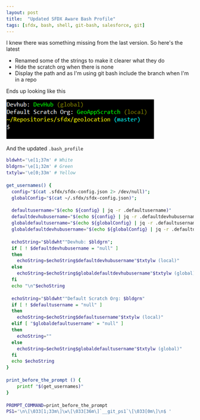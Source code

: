 ```yaml
---
layout: post
title:  "Updated SFDX Aware Bash Profile"
tags: [sfdx, bash, shell, git-bash, salesforce, git]
---
```


I knew there was something missing from the last version. So here's the latest
- Renamed some of the strings to make it clearer what they do
- Hide the scratch org when there is none
- Display the path and as I'm using git bash include the branch when I'm in a repo

Ends up looking like this

![Updated Bash Shell](/images/bash-shell-2019-03-updated.png)

And the updated `.bash_profile`

```bash
bldwht='\e[1;37m' # White
bldgrn='\e[1;32m' # Green
txtylw='\e[0;33m' # Yellow

get_usernames() {
  config="$(cat .sfdx/sfdx-config.json 2> /dev/null)";
  globalConfig="$(cat ~/.sfdx/sfdx-config.json)";

  defaultusername="$(echo ${config} | jq -r .defaultusername)"
  defaultdevhubusername="$(echo ${config} | jq -r .defaultdevhubusername)"
  globaldefaultusername="$(echo ${globalConfig} | jq -r .defaultusername)"
  globaldefaultdevhubusername="$(echo ${globalConfig} | jq -r .defaultdevhubusername)"

  echoString="$bldwht""Devhub: $bldgrn";
  if [ ! $defaultdevhubusername = "null" ]
  then
    echoString=$echoString$defaultdevhubusername"$txtylw (local)"
  else
    echoString=$echoString$globaldefaultdevhubusername"$txtylw (global)"
  fi
  echo "\n"$echoString

  echoString="$bldwht""Default Scratch Org: $bldgrn"
  if [ ! $defaultusername = "null" ]
  then
    echoString=$echoString$defaultusername"$txtylw (local)"
  elif [ "$globaldefaultusername" = "null" ]
  then
    echoString=""
  else
    echoString=$echoString$globaldefaultusername"$txtylw (global)"
  fi
  echo $echoString
}

print_before_the_prompt () {
    printf "$(get_usernames)"
}

PROMPT_COMMAND=print_before_the_prompt
PS1='\n\[\033[1;33m\]\w\[\033[36m\]`__git_ps1`\[\033[0m\]\n$ '

```
